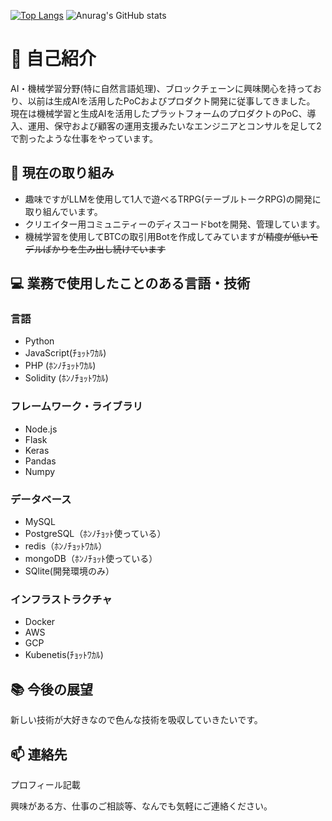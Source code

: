 <!--### Hi there 👋


**caprice1026-disc/caprice1026-disc** is a ✨ _special_ ✨ repository because its `README.md` (this file) appears on your GitHub profile.

Here are some ideas to get you started:

- 🔭 I’m currently working on ...
- 🌱 I’m currently learning ...
- 👯 I’m looking to collaborate on ...
- 🤔 I’m looking for help with ...
- 💬 Ask me about ...
- 📫 How to reach me: ...
- 😄 Pronouns: ...
- ⚡ Fun fact: ...
-->

[![Top Langs](https://github-readme-stats.vercel.app/api/top-langs/?username=caprice1026-disc
)](https://github.com/anuraghazra/github-readme-stats)
![Anurag's GitHub stats](https://github-readme-stats.vercel.app/api?username=caprice1026-disc)



# 👋 自己紹介

AI・機械学習分野(特に自然言語処理)、ブロックチェーンに興味関心を持っており、以前は生成AIを活用したPoCおよびプロダクト開発に従事してきました。
現在は機械学習と生成AIを活用したプラットフォームのプロダクトのPoC、導入、運用、保守および顧客の運用支援みたいなエンジニアとコンサルを足して2で割ったような仕事をやっています。

## 🤖 現在の取り組み

- 趣味ですがLLMを使用して1人で遊べるTRPG(テーブルトークRPG)の開発に取り組んでいます。
- クリエイター用コミュニティーのディスコードbotを開発、管理しています。
- 機械学習を使用してBTCの取引用Botを作成してみていますが~~精度が低いモデルばかりを生み出し続けています~~

## 💻 業務で使用したことのある言語・技術

### 言語

- Python
- JavaScript(ﾁｮｯﾄﾜｶﾙ)
- PHP (ﾎﾝﾉﾁｮｯﾄﾜｶﾙ)
- Solidity (ﾎﾝﾉﾁｮｯﾄﾜｶﾙ)

### フレームワーク・ライブラリ

- Node.js
- Flask
- Keras
- Pandas
- Numpy

### データベース

- MySQL
- PostgreSQL（ﾎﾝﾉﾁｮｯﾄ使っている）
- redis（ﾎﾝﾉﾁｮｯﾄﾜｶﾙ）
- mongoDB（ﾎﾝﾉﾁｮｯﾄ使っている）
- SQlite(開発環境のみ）

### インフラストラクチャ

- Docker
- AWS
- GCP
- Kubenetis(ﾁｮｯﾄﾜｶﾙ)

## 📚 今後の展望

新しい技術が大好きなので色んな技術を吸収していきたいです。

## 📫 連絡先

プロフィール記載

興味がある方、仕事のご相談等、なんでも気軽にご連絡ください。
